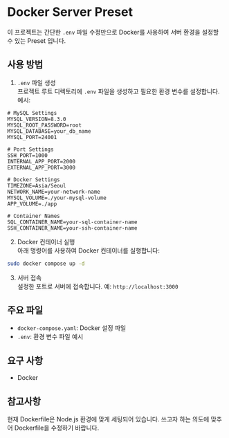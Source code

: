 # Docker Server Preset

이 프로젝트는 간단한 `.env` 파일 수정만으로 Docker를 사용하여 서버 환경을 설정할 수 있는 Preset 입니다.

## 사용 방법

1. `.env` 파일 생성  
   프로젝트 루트 디렉토리에 `.env` 파일을 생성하고 필요한 환경 변수를 설정합니다. 예시:

```env
# MySQL Settings
MYSQL_VERSION=8.3.0
MYSQL_ROOT_PASSWORD=root
MYSQL_DATABASE=your_db_name
MYSQL_PORT=24001

# Port Settings
SSH_PORT=1000
INTERNAL_APP_PORT=2000
EXTERNAL_APP_PORT=3000

# Docker Settings
TIMEZONE=Asia/Seoul
NETWORK_NAME=your-network-name
MYSQL_VOLUME=./your-mysql-volume
APP_VOLUME=./app

# Container Names
SQL_CONTAINER_NAME=your-sql-container-name
SSH_CONTAINER_NAME=your-ssh-container-name
```

2. Docker 컨테이너 실행  
   아래 명령어를 사용하여 Docker 컨테이너를 실행합니다:

```bash
sudo docker compose up -d
```

3. 서버 접속  
   설정한 포트로 서버에 접속합니다. 예: `http://localhost:3000`

## 주요 파일

- `docker-compose.yaml`: Docker 설정 파일
- `.env`: 환경 변수 파일 예시

## 요구 사항

- Docker

## 참고사항

현재 Dockerfile은 Node.js 환경에 맞게 세팅되어 있습니다. 쓰고자 하는 의도에 맞추어 Dockerfile을 수정하기 바랍니다.

